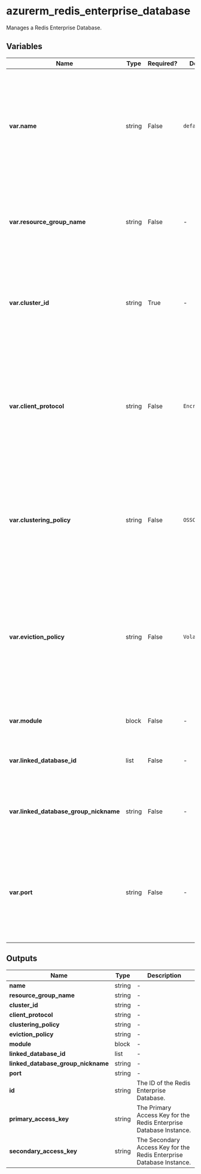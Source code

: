 # azurerm_redis_enterprise_database

Manages a Redis Enterprise Database.

## Variables

| Name | Type | Required? |  Default  |  possible values |  Description |
| ---- | ---- | --------- |  ----------- | ----------- | ----------- |
| **var.name** | string | False | `default`  |  -  |  The name which should be used for this Redis Enterprise Database. Currently the acceptable value for this argument is `default`. Defaults to `default`. Changing this forces a new Redis Enterprise Database to be created. | 
| **var.resource_group_name** | string | False | -  |  -  |  The name of the Resource Group where the Redis Enterprise Database should exist. Changing this forces a new Redis Enterprise Database to be created. | 
| **var.cluster_id** | string | True | -  |  -  |  The resource id of the Redis Enterprise Cluster to deploy this Redis Enterprise Database. Changing this forces a new Redis Enterprise Database to be created. | 
| **var.client_protocol** | string | False | `Encrypted`  |  `Encrypted`, `Plaintext`  |  Specifies whether redis clients can connect using TLS-encrypted or plaintext redis protocols. Possible values are `Encrypted` and `Plaintext`. Defaults to `Encrypted`. Changing this forces a new Redis Enterprise Database to be created. | 
| **var.clustering_policy** | string | False | `OSSCluster`  |  `EnterpriseCluster`, `OSSCluster`  |  Clustering policy Specified at create time. Possible values are `EnterpriseCluster` and `OSSCluster`. Defaults to `OSSCluster`. Changing this forces a new Redis Enterprise Database to be created. | 
| **var.eviction_policy** | string | False | `VolatileLRU`  |  `AllKeysLFU`, `AllKeysLRU`, `AllKeysRandom`, `VolatileLRU`, `VolatileLFU`, `VolatileTTL`, `VolatileRandom`, `NoEviction`  |  Redis eviction policy possible values are `AllKeysLFU`, `AllKeysLRU`, `AllKeysRandom`, `VolatileLRU`, `VolatileLFU`, `VolatileTTL`, `VolatileRandom` and `NoEviction`. Changing this forces a new Redis Enterprise Database to be created. Defaults to `VolatileLRU`. | 
| **var.module** | block | False | -  |  -  |  A `module` block. Changing this forces a new resource to be created. | 
| **var.linked_database_id** | list | False | -  |  -  |  A list of database resources to link with this database with a maximum of 5. | 
| **var.linked_database_group_nickname** | string | False | -  |  -  |  Nickname of the group of linked databases. Changing this force a new Redis Enterprise Geo Database to be created. | 
| **var.port** | string | False | -  |  -  |  TCP port of the database endpoint. Specified at create time. Defaults to an available port. Changing this forces a new Redis Enterprise Database to be created. Defaults to `10000`. | 



## Outputs

| Name | Type | Description |
| ---- | ---- | --------- | 
| **name** | string  | - | 
| **resource_group_name** | string  | - | 
| **cluster_id** | string  | - | 
| **client_protocol** | string  | - | 
| **clustering_policy** | string  | - | 
| **eviction_policy** | string  | - | 
| **module** | block  | - | 
| **linked_database_id** | list  | - | 
| **linked_database_group_nickname** | string  | - | 
| **port** | string  | - | 
| **id** | string  | The ID of the Redis Enterprise Database. | 
| **primary_access_key** | string  | The Primary Access Key for the Redis Enterprise Database Instance. | 
| **secondary_access_key** | string  | The Secondary Access Key for the Redis Enterprise Database Instance. | 